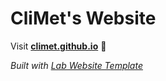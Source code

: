 
# CliMet's Website

Visit **[climet.github.io](https://climet.github.io)** 🚀

_Built with [Lab Website Template](https://greene-lab.gitbook.io/lab-website-template-docs)_

